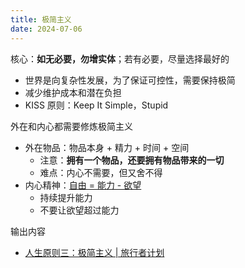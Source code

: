 ```yaml
---
title: 极简主义
date: 2024-07-06
---
```


核心：**如无必要，勿增实体**；若有必要，尽量选择最好的

- 世界是向复杂性发展，为了保证可控性，需要保持极简
- 减少维护成本和潜在负担
- KISS 原则：Keep It Simple，Stupid

外在和内心都需要修炼极简主义

- 外在物品：物品本身 + 精力 + 时间 + 空间
    - 注意：**拥有一个物品，还要拥有物品带来的一切**
    - 难点：内心不需要，但又舍不得
- 内心精神：[自由 = 能力 - 欲望](https://www.wujieli.com/blog/weekly/vol9)
    - 持续提升能力
    - 不要让欲望超过能力

输出内容

- [人生原则三：极简主义 | 旅行者计划](https://www.wujieli.com/blog/life/life-principle-minimalism)
